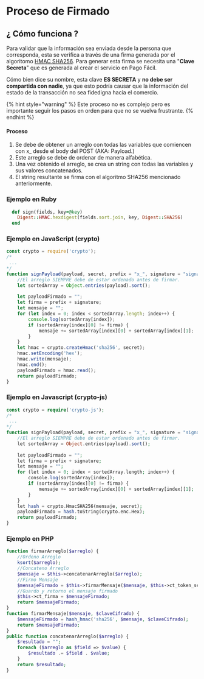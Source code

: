 # Proceso de Firmado

## ¿ Cómo funciona ?

Para validar que la información sea enviada desde la persona que corresponda, esta se verifica a través de una firma generada por el algoritomo  [HMAC SHA256](https://es.wikipedia.org/wiki/HMAC#Ejemplos_de_HMAC_%28MD5,_SHA1,_SHA256%29). Para generar esta firma se necesita una "**Clave Secreta**" que es generada al crear el servicio en Pago Fácil. 

Cómo bien dice su nombre, esta clave **ES SECRETA** y **no debe ser compartida con nadie**, ya que esto podría causar que la información del estado de la transacción no sea fidedigna hacia el comercio.

{% hint style="warning" %}
Este proceso no es complejo pero es importante seguir los pasos en orden para que no se vuelva frustrante.
{% endhint %}

#### Proceso

1. Se debe de obtener un arreglo con todas las variables que comiencen con x\_ desde el body del POST \(AKA: Payload.\)
2. Este arreglo se debe de ordenar de manera alfabética.
3. Una vez obtenido el arreglo, se crea un string con todas las variables y sus valores concatenados.
4. El string resultante se firma con el algoritmo SHA256 mencionado anteriormente.

### Ejemplo en Ruby

```ruby
  def sign(fields, key=@key)
    Digest::HMAC.hexdigest(fields.sort.join, key, Digest::SHA256)
  end
```

### Ejemplo en JavaScript \(crypto\)

```javascript
const crypto = require('crypto');
/*
 ...
*/
function signPayload(payload, secret, prefix = "x_", signature = "signature") {
    //El arreglo SIEMPRE debe de estar ordenado antes de firmar.
    let sortedArray = Object.entries(payload).sort();
    
    let payloadFirmado = "";
    let firma = prefix + signature;
    let mensaje = "";
    for (let index = 0; index < sortedArray.length; index++) {
        console.log(sortedArray[index]);
        if (sortedArray[index][0] != firma) {
            mensaje += sortedArray[index][0] + sortedArray[index][1];
        }
    }
    let hmac = crypto.createHmac('sha256', secret);
    hmac.setEncoding('hex');
    hmac.write(mensaje);
    hmac.end();
    payloadFirmado = hmac.read();
    return payloadFirmado;
}
```

### Ejemplo en Javascript \(crypto-js\)

```php
const crypto = require('crypto-js');
/*
 ...
*/
function signPayload(payload, secret, prefix = "x_", signature = "signature") {
    //El arreglo SIEMPRE debe de estar ordenado antes de firmar.
    let sortedArray = Object.entries(payload).sort();
    
    let payloadFirmado = "";
    let firma = prefix + signature;
    let mensaje = "";
    for (let index = 0; index < sortedArray.length; index++) {
        console.log(sortedArray[index]);
        if (sortedArray[index][0] != firma) {
            mensaje += sortedArray[index][0] + sortedArray[index][1];
        }
    }
    let hash = crypto.HmacSHA256(mensaje, secret);
    payloadFirmado = hash.toString(crypto.enc.Hex);
    return payloadFirmado;
}
```

### Ejemplo en PHP

```php
function firmarArreglo($arreglo) {
    //Ordeno Arreglo
    ksort($arreglo);
    //Concateno Arreglo
    $mensaje = $this->concatenarArreglo($arreglo);
    //Firmo Mensaje
    $mensajeFirmado = $this->firmarMensaje($mensaje, $this->ct_token_secret);
    //Guardo y retorno el mensaje firmado
    $this->ct_firma = $mensajeFirmado;
    return $mensajeFirmado;
}
function firmarMensaje($mensaje, $claveCifrado) {
    $mensajeFirmado = hash_hmac('sha256', $mensaje, $claveCifrado);
    return $mensajeFirmado;
}
public function concatenarArreglo($arreglo) {
    $resultado = "";
    foreach ($arreglo as $field => $value) {
        $resultado .= $field . $value;
    }
    return $resultado;
}
```

